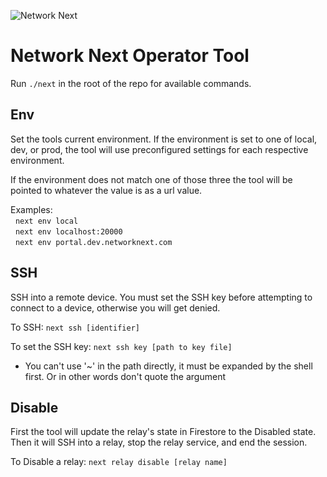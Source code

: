 ![Network Next](https://static.wixstatic.com/media/799fd4_0512b6edaeea4017a35613b4c0e9fc0b~mv2.jpg/v1/fill/w_1200,h_140,al_c,q_80,usm_0.66_1.00_0.01/networknext_logo_colour_black_RGB_tightc.jpg)

# Network Next Operator Tool

Run `./next` in the root of the repo for available commands.

## Env

Set the tools current environment. If the environment is set to one of local, dev, or prod, the tool will use preconfigured settings for each respective environment.

If the environment does not match one of those three the tool will be pointed to whatever the value is as a url value.

Examples: \
&nbsp;&nbsp;`next env local` \
&nbsp;&nbsp;`next env localhost:20000` \
&nbsp;&nbsp;`next env portal.dev.networknext.com`

## SSH

SSH into a remote device. You must set the SSH key before attempting to connect to a device, otherwise you will get denied.

To SSH: `next ssh [identifier]`

To set the SSH key: `next ssh key [path to key file]`
- You can't use '~' in the path directly, it must be expanded by the shell first. Or in other words don't quote the argument

## Disable

First the tool will update the relay's state in Firestore to the Disabled state. Then it will SSH into a relay, stop the relay service, and end the session.

To Disable a relay: `next relay disable [relay name]`
